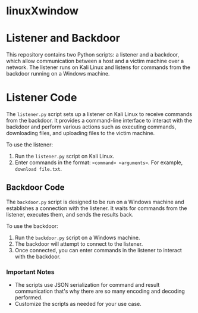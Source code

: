 # linuxXwindow

# Listener and Backdoor
This repository contains two Python scripts: a listener and a backdoor, which allow communication between a host and a victim machine over a network. The listener runs on Kali Linux and listens for commands from the backdoor running on a Windows machine.

# Listener Code

The `listener.py` script sets up a listener on Kali Linux to receive commands from the backdoor. It provides a command-line interface to interact with the backdoor and perform various actions such as executing commands, downloading files, and uploading files to the victim machine.

To use the listener:
1. Run the `listener.py` script on Kali Linux.
2. Enter commands in the format: `<command> <arguments>`. For example, `download file.txt`.

## Backdoor Code

The `backdoor.py` script is designed to be run on a Windows machine and establishes a connection with the listener. It waits for commands from the listener, executes them, and sends the results back.

To use the backdoor:
1. Run the `backdoor.py` script on a Windows machine.
2. The backdoor will attempt to connect to the listener.
3. Once connected, you can enter commands in the listener to interact with the backdoor.

### Important Notes
- The scripts use JSON serialization for command and result communication that's why there are so many encoding and decoding performed.
- Customize the scripts as needed for your use case.
